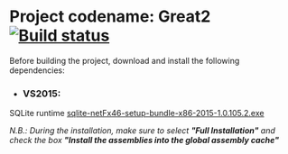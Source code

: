 # Project codename: Great2 [![Build status](https://ci.appveyor.com/api/projects/status/5nctvo1b8u8lbdav?svg=true)](https://ci.appveyor.com/project/bacca87/great2)

Before building the project, download and install the following dependencies:

- ### VS2015:
SQLite runtime [sqlite-netFx46-setup-bundle-x86-2015-1.0.105.2.exe](http://system.data.sqlite.org/downloads/1.0.105.2/sqlite-netFx46-setup-bundle-x86-2015-1.0.105.2.exe)

_N.B.: During the installation, make sure to select  **"Full Installation"** and check the box **"Install the assemblies into the global assembly cache"**_
